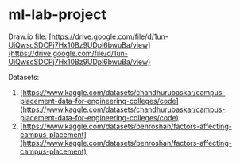 # ml-lab-project

Draw.io file: [https://drive.google.com/file/d/1un-UiQwscSDCPj7Hx10Bz9UDpl6bwuBa/view](https://drive.google.com/file/d/1un-UiQwscSDCPj7Hx10Bz9UDpl6bwuBa/view)

Datasets:
1. [https://www.kaggle.com/datasets/chandhurubaskar/campus-placement-data-for-engineering-colleges/code](https://www.kaggle.com/datasets/chandhurubaskar/campus-placement-data-for-engineering-colleges/code)
2. [https://www.kaggle.com/datasets/benroshan/factors-affecting-campus-placement](https://www.kaggle.com/datasets/benroshan/factors-affecting-campus-placement)
